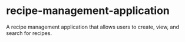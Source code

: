 # recipe-management-application
A recipe management application that allows users to create, view, and search for recipes.
